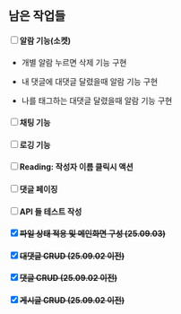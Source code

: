 
<div class="block_red">

## **남은 작업들**

#### <input type="checkbox" />알람 기능(소켓)

- 개별 알람 누르면 삭제 기능 구현

- 내 댓글에 대댓글 달렸을때 알람 기능 구현

- 나를 태그하는 대댓글 달렸을때 알람 기능 구현

#### <input type="checkbox" />채팅 기능

#### <input type="checkbox" />로깅 기능

#### <input type="checkbox" />Reading: 작성자 이름 클릭시 액션

#### <input type="checkbox" />댓글 페이징

#### <input type="checkbox" />API 들 테스트 작성

</div>

<div class="block_green">

#### <input type="checkbox" checked/><s>파일 상태 적용 및 메인화면 구성 (25.09.03)</s>

#### <input type="checkbox" checked/><s>대댓글 CRUD (25.09.02 이전)</s>

#### <input type="checkbox" checked/><s>댓글 CRUD (25.09.02 이전)</s>

#### <input type="checkbox" checked/><s>게시글 CRUD (25.09.02 이전)</s>

</div>